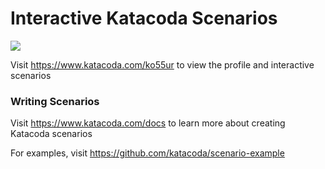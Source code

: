 # Interactive Katacoda Scenarios

[![](http://shields.katacoda.com/katacoda/ko55ur/count.svg)](https://www.katacoda.com/ko55ur "Get your profile on Katacoda.com")

Visit https://www.katacoda.com/ko55ur to view the profile and interactive scenarios

### Writing Scenarios
Visit https://www.katacoda.com/docs to learn more about creating Katacoda scenarios

For examples, visit https://github.com/katacoda/scenario-example

